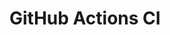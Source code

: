 # GitHub Actions CI




















































































































































































































































































































































































































































































































































































































































































































































































































































































































































































































































































































































































































































































































































































































































































































































































































































































